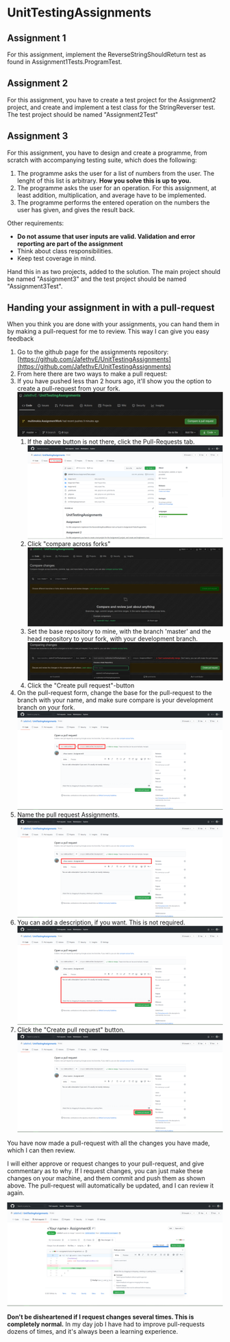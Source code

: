 # UnitTestingAssignments

## Assignment 1

For this assignment, implement the ReverseStringShouldReturn test as found in Assignment1Tests.ProgramTest.

## Assignment 2

For this assignment, you have to create a test project for the Assignment2 project, and create and implement a test class for the StringReverser test.
The test project should be named "Assignment2Test"

## Assignment 3

For this assignment, you have to design and create a programme, from scratch with accompanying testing suite, which does the following:

1. The programme asks the user for a list of numbers from the user. The lenght of this list is arbitrary. **How you solve this is up to you.**
2. The programme asks the user for an operation. For this assignment, at least addition, multiplication, and average have to be implemented.
3. The programme performs the entered operation on the numbers the user has given, and gives the result back.

Other requirements:

- **Do not assume that user inputs are valid. Validation and error reporting are part of the assignment**
- Think about class responsibilities.
- Keep test coverage in mind.

Hand this in as two projects, added to the solution. The main project should be named "Assignment3" and the test project should be named "Assignment3Test".

## Handing your assignment in with a pull-request

When you think you are done with your assignments, you can hand them in by making a pull-request for me to review.
This way I can give you easy feedback

1. Go to the github page for the assignments repository: [https://github.com/JafethvE/UnitTestingAssignments](https://github.com/JafethvE/UnitTestingAssignments)
2. From here there are two ways to make a pull request:
3. If you have pushed less than 2 hours ago, it'll show you the option to create a pull-request from your fork.
   ![Pull request button](Git_Tutorial_Visual_Studio/Pull_Request_From_Fork.png)
    1. If the above button is not there, click the Pull-Requests tab.
       ![Pull request tab](Git_Tutorial_Visual_Studio/Pull_Request_Tab.png)
    2. Click "compare across forks"
       ![Compare across forks](Git_Tutorial_Visual_Studio/Compare_Across_Forks.png)
    3. Set the base repository to mine, with the branch 'master' and the head repository to your fork, with your development branch.
       ![Set options](Git_Tutorial_Visual_Studio/Set_Diff.png)
    4. Click the "Create pull request"-button
3. On the pull-request form, change the base for the pull-request to the branch with your name, and make sure compare is your development branch on your fork.
   ![Make sure branch is correct](Git_Tutorial_Visual_Studio/Correct_Branches.png)
4. Name the pull request <Your name> Assignments.
   ![Pull request name](Git_Tutorial_Visual_Studio/Pull-request_Github_Name.png)
5. You can add a description, if you want. This is not required.
   ![Pull request message](Git_Tutorial_Visual_Studio/Pull-request_Github.PNG)
6. Click the "Create pull request" button.
   ![Pull request button](Git_Tutorial_Visual_Studio/Make_Pull-request_Github.png)

You have now made a pull-request with all the changes you have made, which I can then review.

I will either approve or request changes to your pull-request, and give commentary as to why.
If I request changes, you can just make these changes on your machine, and them commit and push them as shown above.
The pull-request will automatically be updated, and I can review it again.

![review](Git_Tutorial_Visual_Studio/Review.PNG)

**Don't be disheartened if I request changes several times. This is completely normal.**
In my day job I have had to improve pull-requests dozens of times, and it's always been a learning experience.